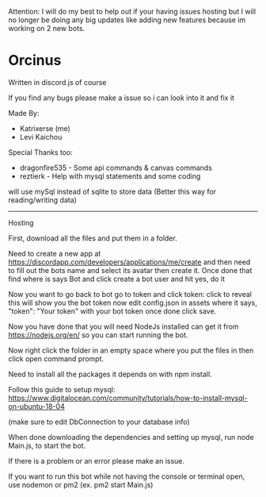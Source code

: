 Attention: I will do my best to help out if your having issues hosting but I will no longer be doing any big updates like adding new features because im working on 2 new bots.

# Orcinus
Written in discord.js of course 

If you find any bugs please make a issue so i can look into it and fix it

Made By:
- Katrixerse (me)
- Levi Kaichou

Special Thanks too:
- dragonfire535 - Some api commands & canvas commands
- reztierk - Help with mysql statements and some coding 

 will use mySql instead of sqlite to store data (Better this way for reading/writing data)

--------------------------------------------------------

Hosting

First, download all the files and put them in a folder.

Need to create a new app at https://discordapp.com/developers/applications/me/create and then need to fill out the bots name and select its avatar then create it. Once done that find where is says Bot and click create a bot user and hit yes, do it

Now you want to go back to bot go to token and click token: click to reveal this will show you the bot token now edit config.json in assets where it says, "token": "Your token" with your bot token once done click save.

Now you have done that you will need NodeJs installed can get it from https://nodejs.org/en/ so you can start running the bot.

Now right click the folder in an empty space where you put the files in then click open command prompt.

Need to install all the packages it depends on with npm install.

Follow this guide to setup mysql: https://www.digitalocean.com/community/tutorials/how-to-install-mysql-on-ubuntu-18-04

(make sure to edit DbConnection to your database info)

When done downloading the dependencies and setting up mysql, run node Main.js, to start the bot.

If there is a problem or an error please make an issue.

If you want to run this bot while not having the console or terminal open, use nodemon or pm2 (ex. pm2 start Main.js)
